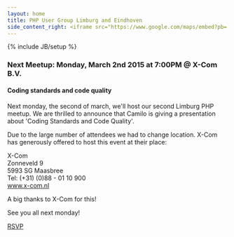 ```yaml
---
layout: home
title: PHP User Group Limburg and Eindhoven
side_content_right: <iframe src="https://www.google.com/maps/embed?pb=!1m18!1m12!1m3!1d2489.74932793623!2d6.084460000000005!3d51.38928500000001!2m3!1f0!2f0!3f0!3m2!1i1024!2i768!4f13.1!3m3!1m2!1s0x47c745b9dc2e8fdb%3A0xad966bf8b3dd4278!2sX-Com+B.V.+Full-service+Internetbureau!5e0!3m2!1sen!2s!4v1425070590929" width="100%" height="300" frameborder="0" style="border:0"></iframe>
---
```

{% include JB/setup %}

### <span class="glyphicon glyphicon-calendar"></span> Next Meetup: Monday, March 2nd 2015 at 7:00PM @ X-Com B.V.

#### Coding standards and code quality


Next monday, the second of march, we'll host our second Limburg PHP meetup. We are thrilled to announce that Camilo  is giving a presentation about 'Coding Standards and Code Quality'.

Due to the large number of attendees we had to change location. X-Com has generously offered to host this event at their place:

X-Com  
Zonneveld 9  
5993 SG Maasbree  
Tel: (+31) (0)88 - 01 10 900  
<a href="http://www.x-com.nl/" target="_blank">www.x-com.nl</a>  

A big thanks to X-Com for this!

See you all next monday!  



<a href="http://www.meetup.com/Limburg-PHP-Meetup/events/220270940/" data-event="220270940" class="mu-rsvp-btn">RSVP</a>
